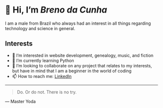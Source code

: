  # 👋 Hi, I’m _Breno da Cunha_
 I am a male from Brazil who always had an interest in all things regarding technology and science in general.
 ## Interests
- 👀 I’m interested in website development, genealogy, music, and fiction
- 🌱 I’m currently learning Python
- 💞️ I’m looking to collaborate on any project that relates to my interests, but have in mind that I am a beginner in the world of coding
- 📫 How to reach me: [LinkedIn](https://www.linkedin.com/in/breno-da-cunha/?locale=en_US)
---
> Do. Or do not. There is no try.

— Master Yoda
<!---
brenodacunha/brenodacunha is a ✨ special ✨ repository because its `README.md` (this file) appears on your GitHub profile.
You can click the Preview link to take a look at your changes.
--->
